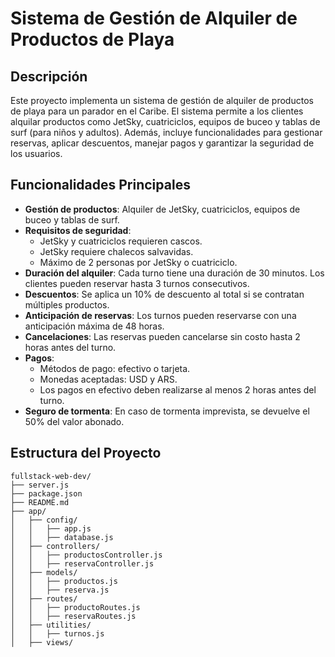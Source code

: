 # Sistema de Gestión de Alquiler de Productos de Playa

## Descripción
Este proyecto implementa un sistema de gestión de alquiler de productos de playa para un parador en el Caribe. El sistema permite a los clientes alquilar productos como JetSky, cuatriciclos, equipos de buceo y tablas de surf (para niños y adultos). Además, incluye funcionalidades para gestionar reservas, aplicar descuentos, manejar pagos y garantizar la seguridad de los usuarios.

## Funcionalidades Principales
- **Gestión de productos**: Alquiler de JetSky, cuatriciclos, equipos de buceo y tablas de surf.
- **Requisitos de seguridad**:
  - JetSky y cuatriciclos requieren cascos.
  - JetSky requiere chalecos salvavidas.
  - Máximo de 2 personas por JetSky o cuatriciclo.
- **Duración del alquiler**: Cada turno tiene una duración de 30 minutos. Los clientes pueden reservar hasta 3 turnos consecutivos.
- **Descuentos**: Se aplica un 10% de descuento al total si se contratan múltiples productos.
- **Anticipación de reservas**: Los turnos pueden reservarse con una anticipación máxima de 48 horas.
- **Cancelaciones**: Las reservas pueden cancelarse sin costo hasta 2 horas antes del turno.
- **Pagos**:
  - Métodos de pago: efectivo o tarjeta.
  - Monedas aceptadas: USD y ARS.
  - Los pagos en efectivo deben realizarse al menos 2 horas antes del turno.
- **Seguro de tormenta**: En caso de tormenta imprevista, se devuelve el 50% del valor abonado.

## Estructura del Proyecto
```
fullstack-web-dev/
├── server.js
├── package.json
├── README.md
├── app/
│   ├── config/
│   │   ├── app.js
│   │   ├── database.js
│   ├── controllers/
│   │   ├── productosController.js
│   │   ├── reservaController.js
│   ├── models/
│   │   ├── productos.js
│   │   ├── reserva.js
│   ├── routes/
│   │   ├── productoRoutes.js
│   │   ├── reservaRoutes.js
│   ├── utilities/
│   │   ├── turnos.js
│   ├── views/
```
